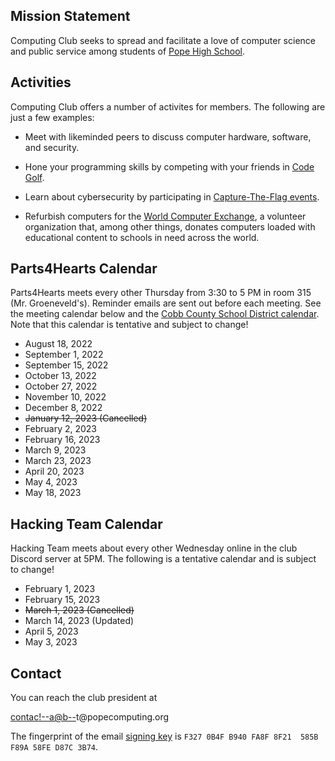 <main>

## Mission Statement

Computing Club seeks to spread and facilitate a love of
computer science and public service among students of [Pope
High School](https://www.cobbk12.org/Pope).


## Activities

Computing Club offers a number of activites for members. The
following are just a few examples:

* Meet with likeminded peers to discuss computer hardware,
  software, and security.

* Hone your programming skills by competing with your
  friends in [Code
  Golf](https://en.wikipedia.org/wiki/Code_golf).

* Learn about cybersecurity by participating in
  [Capture-The-Flag
  events](https://dev.to/atan/what-is-ctf-and-how-to-get-started-3f04).

* Refurbish computers for the [World Computer
  Exchange](https://worldcomputerexchange.org/), a volunteer
  organization that, among other things, donates computers
  loaded with educational content to schools in need across
  the world.

## Parts4Hearts Calendar

Parts4Hearts meets every other Thursday from 3:30 to 5 PM
in room 315 (Mr. Groeneveld's). Reminder emails are sent out
before each meeting. See the meeting calendar below and the
[Cobb County School District
calendar](https://www.cobbk12.org/page/59/calendar). Note
that this calendar is tentative and subject to change!

* August 18, 2022
* September 1, 2022
* September 15, 2022
* October 13, 2022
* October 27, 2022
* November 10, 2022
* December 8, 2022
* ~~January 12, 2023 (Cancelled)~~
* February 2, 2023
* February 16, 2023
* March 9, 2023
* March 23, 2023
* April 20, 2023
* May 4, 2023
* May 18, 2023

## Hacking Team Calendar

Hacking Team meets about every other Wednesday online in the
club Discord server at 5PM. The following is a tentative
calendar and is subject to change!

* February 1, 2023
* February 15, 2023
* ~~March 1, 2023 (Cancelled)~~
* March 14, 2023 (Updated)
* April 5, 2023
* May 3, 2023

<!-- This is at the bottom because of weird CSS stuff. -->
<h1 hidden>Pope High School Computing Club</h1>
</main>
<aside>

## Contact

You can reach the club president at

<!-- Try to obfuscate the email to avoid spam. Doesn't work
100% of the time, but better than nothing. -->
<a href="&#109;&#97;&#105;&#108;&#116;&#111;&#58;%63%6F%6E%74%61%63%74%40%70%6F%70%65%63%6F%6D%70%75%74%69%6E%67%2E%6F%72%67">contac<!--a@b-->t@popec<!-- c@d-->omputin<!--e.f -->g.org</a>

The fingerprint of the email [signing
key](https://www.openpgp.org/about/) is `F327 0B4F B940 FA8F
8F21  585B F89A 58FE D87C 3B74`.

</aside>
